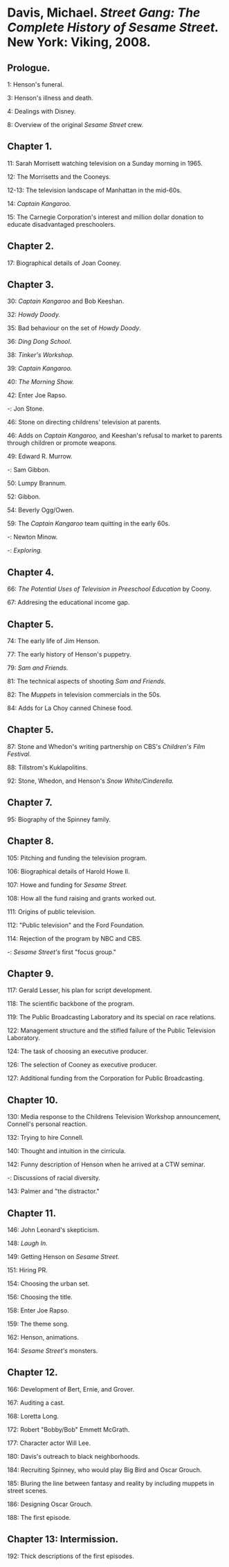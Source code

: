 # Davis, Michael. _Street Gang: The Complete History of Sesame Street._ New York: Viking, 2008.  

## Prologue.  

1: Henson's funeral.  

3: Henson's illness and death.  

4: Dealings with Disney.  

8: Overview of the original _Sesame Street_ crew.  

## Chapter 1.  

11: Sarah Morrisett watching television on a Sunday morning in 1965.  

12: The Morrisetts and the Cooneys.  

12-13: The television landscape of Manhattan in the mid-60s.  

14: _Captain Kangaroo._  

15: The Carnegie Corporation's interest and million dollar donation to educate disadvantaged preschoolers.

## Chapter 2.

17: Biographical details of Joan Cooney.   

## Chapter 3.  

30: _Captain Kangaroo_ and Bob Keeshan.   

32: _Howdy Doody._  

35: Bad behaviour on the set of _Howdy Doody_.  

36: _Ding Dong School_.  

38: _Tinker's Workshop._  

39: _Captain Kangaroo._  

40: _The Morning Show._  

42: Enter Joe Rapso.  

-: Jon Stone.  

46: Stone on directing childrens' television at parents.  

46: Adds on _Captain Kangaroo,_ and Keeshan's refusal to market to parents through children or promote weapons.  

49: Edward R. Murrow.  

-: Sam Gibbon.  

50: Lumpy Brannum.  

52: Gibbon.  

54: Beverly Ogg/Owen.  

59: The _Captain Kangaroo_ team quitting in the early 60s.  

-: Newton Minow.  

-: _Exploring._  

## Chapter 4.  

66: _The Potential Uses of Television in Preeschool Education_ by Coony.   

67: Addresing the educational income gap.  

## Chapter 5.  

74: The early life of Jim Henson.  

77: The early history of Henson's puppetry.  

79: _Sam and Friends._  

81: The technical aspects of shooting _Sam and Friends._  

82: The _Muppets_ in television commercials in the 50s.  

84: Adds for La Choy canned Chinese food.  

## Chapter 5.  

87: Stone and Whedon's writing partnership on CBS's _Children's Film Festival._   

88: Tillstrom's Kuklapolitins.  

92: Stone, Whedon, and Henson's _Snow White/Cinderella._  

## Chapter 7.  

95: Biography of the Spinney family.  

## Chapter 8.  

105: Pitching and funding the television program.  

106: Biographical details of Harold Howe II.  

107: Howe and funding for _Sesame Street._  
 
108: How all the fund raising and grants worked out.  

111: Origins of public television.  

112: "Public television" and the Ford Foundation.   

114: Rejection of the program by NBC and CBS.  

-:  _Sesame Street's_ first "focus group."  

## Chapter 9.  

117: Gerald Lesser, his plan for script development.  

118: The scientific backbone of the program.  

119: The Public Broadcasting Laboratory and its special on race relations.  

122: Management structure and the stifled failure of the Public Television Laboratory.  

124: The task of choosing an executive producer.  

126: The selection of Cooney as executive producer.  

127: Additional funding from the Corporation for Public Broadcasting.  

## Chapter 10.  

130: Media response to the Childrens Television Workshop announcement, Connell's personal reaction.  

132: Trying to hire Connell.  

140: Thought and intuition in the cirricula.  

142: Funny description of Henson when he arrived at a CTW seminar.  

-: Discussions of racial diversity.  

143: Palmer and "the distractor."  

## Chapter 11.  

146: John Leonard's skepticism.   

148: _Laugh In._  

149: Getting Henson on _Sesame Street._  

151: Hiring PR.  

154: Choosing the urban set.  

156: Choosing the title.  

158: Enter Joe Rapso.  

159: The theme song.  

162: Henson, animations.  

164: _Sesame Street's_ monsters.  

## Chapter 12.  

166: Development of Bert, Ernie, and Grover.  

167: Auditing a cast.  

168: Loretta Long.  

172: Robert "Bobby/Bob" Emmett McGrath. 

177: Character actor Will Lee.   

180: Davis's outreach to black neighborhoods.  

184: Recruiting Spinney, who would play Big Bird and Oscar Grouch.  

185: Bluring the line between fantasy and reality by including muppets in street scenes.  

186: Designing Oscar Grouch.  

188: The first episode.  

## Chapter 13: Intermission.  

192: Thick descriptions of the first episodes.  
